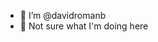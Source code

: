 - 👋 I’m @davidromanb
- 🙂 Not sure what I'm doing here

<!---
davidromanb/davidromanb is a ✨ special ✨ repository because its `README.md` (this file) appears on your GitHub profile.
You can click the Preview link to take a look at your changes.
--->
